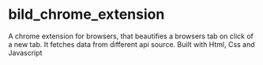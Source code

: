 # bild_chrome_extension
A chrome extension for browsers, that beautifies a browsers tab on click of a new tab. It fetches data from different api source. Built with Html, Css and Javascript
